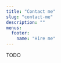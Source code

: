 ```yaml
---
title: "Contact me"
slug: "contact-me"
description: ""
menus:
  footer:
    name: "Hire me"
---
```


TODO
